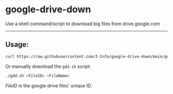 # google-drive-down
Use a shell command/script to download big files from drive.google.com

-------------
## Usage:
```bash
curl https://raw.githubusercontent.com/I-Info/google-drive-down/main/gdd.sh | sh -s <FileID> <FileName>
```
Or manually download the `gdd.sh` script:
```bash
./gdd.sh <FileID> <FileName>
```
*FileID* is the google drive files' unique ID.
